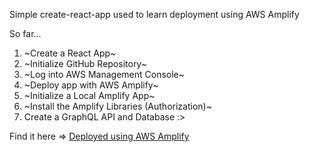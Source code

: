 Simple create-react-app used to learn deployment using AWS Amplify

So far...  
1. ~Create a React App~  
2. ~Initialize GitHub Repository~    
3. ~Log into AWS Management Console~  
4. ~Deploy app with AWS Amplify~
5. ~Initialize a Local Amplify App~
6. ~Install the Amplify Libraries (Authorization)~
7. Create a GraphQL API and Database
:>

Find it here => [Deployed using AWS Amplify](https://main.dfvy6pwraetqi.amplifyapp.com/)
